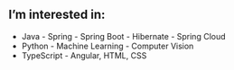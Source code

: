 <!-- - 👋 Hi, I’m @poik12 -->
<!-- - 👀 I’m interested in: -->
I’m interested in:
----------------------------------
   - Java - Spring - Spring Boot - Hibernate - Spring Cloud
   - Python - Machine Learning - Computer Vision
   - TypeScript - Angular, HTML, CSS
<!-- - 🌱 I’m currently learning ...
- 💞️ I’m looking to collaborate on ...
- 📫 How to reach me ... -->

<!---
poik12/poik12 is a ✨ special ✨ repository because its `README.md` (this file) appears on your GitHub profile.
You can click the Preview link to take a look at your changes.
--->
